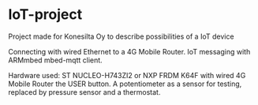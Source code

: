 # IoT-project
Project made for Konesilta Oy to describe possibilities of a IoT device

Connecting with wired Ethernet to a 4G Mobile Router. IoT messaging with ARMmbed mbed-mqtt client.

Hardware used:
ST NUCLEO-H743ZI2 or NXP FRDM K64F with wired 4G Mobile Router
the USER button.
A potentiometer as a sensor for testing, replaced by pressure sensor and a thermostat.
